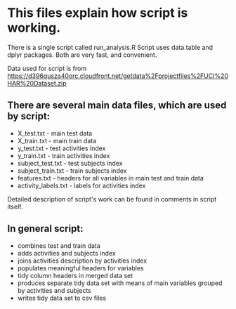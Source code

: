 # This files explain how script is working.

There is a single script called run_analysis.R
Script uses data.table and dplyr packages. Both are very fast, and convenient.

Data used for script is from https://d396qusza40orc.cloudfront.net/getdata%2Fprojectfiles%2FUCI%20HAR%20Dataset.zip

## There are several main data files, which are used by script:
* X_test.txt - main test data
* X_train.txt - main train data
* y_test.txt - test activities index 
* y_train.txt - train activities index 
* subject_test.txt - test subjects index
* subject_train.txt - train subjects index
* features.txt - headers for all variables in main test and train data
* activity_labels.txt - labels for activities index

Detailed description of script's work can be found in comments in script itself.

## In general script:
- combines test and train data
- adds activities and subjects index
- joins activities description by activities index
- populates meaningful headers for variables
- tidy column headers in merged data set
- produces separate tidy data set with means of main variables grouped by activities and subjects
- writes tidy data set to csv files

